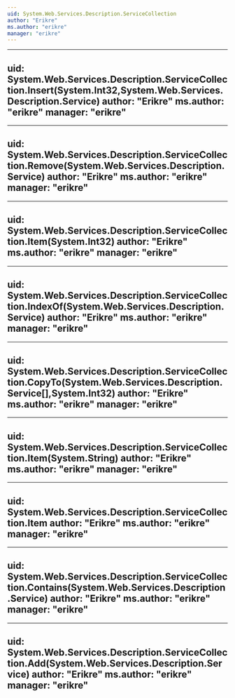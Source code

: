 ```yaml
---
uid: System.Web.Services.Description.ServiceCollection
author: "Erikre"
ms.author: "erikre"
manager: "erikre"
---
```


---
uid: System.Web.Services.Description.ServiceCollection.Insert(System.Int32,System.Web.Services.Description.Service)
author: "Erikre"
ms.author: "erikre"
manager: "erikre"
---

---
uid: System.Web.Services.Description.ServiceCollection.Remove(System.Web.Services.Description.Service)
author: "Erikre"
ms.author: "erikre"
manager: "erikre"
---

---
uid: System.Web.Services.Description.ServiceCollection.Item(System.Int32)
author: "Erikre"
ms.author: "erikre"
manager: "erikre"
---

---
uid: System.Web.Services.Description.ServiceCollection.IndexOf(System.Web.Services.Description.Service)
author: "Erikre"
ms.author: "erikre"
manager: "erikre"
---

---
uid: System.Web.Services.Description.ServiceCollection.CopyTo(System.Web.Services.Description.Service[],System.Int32)
author: "Erikre"
ms.author: "erikre"
manager: "erikre"
---

---
uid: System.Web.Services.Description.ServiceCollection.Item(System.String)
author: "Erikre"
ms.author: "erikre"
manager: "erikre"
---

---
uid: System.Web.Services.Description.ServiceCollection.Item
author: "Erikre"
ms.author: "erikre"
manager: "erikre"
---

---
uid: System.Web.Services.Description.ServiceCollection.Contains(System.Web.Services.Description.Service)
author: "Erikre"
ms.author: "erikre"
manager: "erikre"
---

---
uid: System.Web.Services.Description.ServiceCollection.Add(System.Web.Services.Description.Service)
author: "Erikre"
ms.author: "erikre"
manager: "erikre"
---
